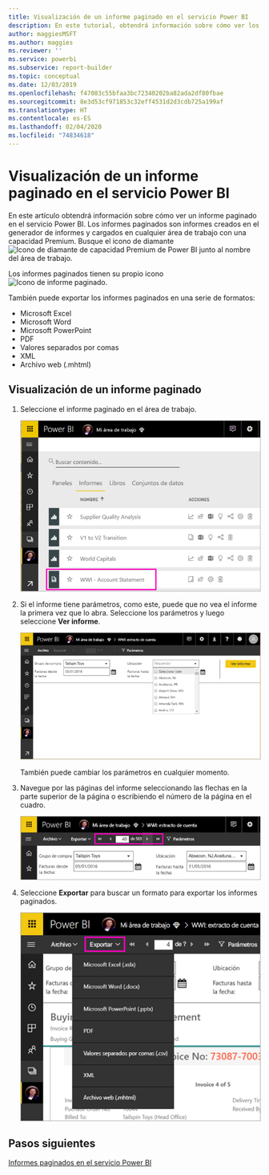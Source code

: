 ```yaml
---
title: Visualización de un informe paginado en el servicio Power BI
description: En este tutorial, obtendrá información sobre cómo ver los informes paginados en el servicio Power BI.
author: maggiesMSFT
ms.author: maggies
ms.reviewer: ''
ms.service: powerbi
ms.subservice: report-builder
ms.topic: conceptual
ms.date: 12/03/2019
ms.openlocfilehash: f47083c55bfaa3bc72340202ba82ada2df80fbae
ms.sourcegitcommit: 8e3d53cf971853c32eff4531d2d3cdb725a199af
ms.translationtype: HT
ms.contentlocale: es-ES
ms.lasthandoff: 02/04/2020
ms.locfileid: "74834618"
---
```

# <a name="view-a-paginated-report-in-the-power-bi-service"></a>Visualización de un informe paginado en el servicio Power BI

En este artículo obtendrá información sobre cómo ver un informe paginado en el servicio Power BI. Los informes paginados son informes creados en el generador de informes y cargados en cualquier área de trabajo con una capacidad Premium. Busque el icono de diamante ![Icono de diamante de capacidad Premium de Power BI](media/paginated-reports-view-power-bi-service/premium-diamond.png) junto al nombre del área de trabajo. 

Los informes paginados tienen su propio icono ![Icono de informe paginado](media/paginated-reports-view-power-bi-service/power-bi-paginated-report-icon.png).

También puede exportar los informes paginados en una serie de formatos: 

- Microsoft Excel
- Microsoft Word
- Microsoft PowerPoint
- PDF
- Valores separados por comas
- XML
- Archivo web (.mhtml)

## <a name="view-a-paginated-report"></a>Visualización de un informe paginado

1. Seleccione el informe paginado en el área de trabajo.

    ![Informe paginado en el servicio Power BI](media/paginated-reports-view-power-bi-service/power-bi-paginated-report-in-service.png)

2. Si el informe tiene parámetros, como este, puede que no vea el informe la primera vez que lo abra. Seleccione los parámetros y luego seleccione **Ver informe**. 

     ![Seleccione los parámetros para ver el informe](media/paginated-reports-view-power-bi-service/power-bi-paginated-select-parameters.png)

    También puede cambiar los parámetros en cualquier momento.

1. Navegue por las páginas del informe seleccionando las flechas en la parte superior de la página o escribiendo el número de la página en el cuadro.
    
   ![Navegación por las páginas del informe](media/paginated-reports-view-power-bi-service/power-bi-paginated-page-thru-report.png)

4. Seleccione **Exportar** para buscar un formato para exportar los informes paginados.

    ![Seleccione un formato de exportación](media/paginated-reports-view-power-bi-service/power-bi-paginated-export.png)


## <a name="next-steps"></a>Pasos siguientes

[Informes paginados en el servicio Power BI](end-user-paginated-report.md)
